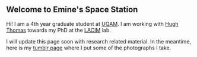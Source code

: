 ## Welcome to Emine's Space Station

Hi! I am a 4th year graduate student at [UQAM](https://uqam.ca/). I am working with [Hugh Thomas](http://www.math.uqam.ca/une_page.php?id=72) towards my PhD at the [LACIM](http://lacim.uqam.ca/) lab.

I will update this page soon with research related material. In the meantime, here is my [tumblr page](http://yildirimemine.tumblr.com) where I put some of the photographs I take.
